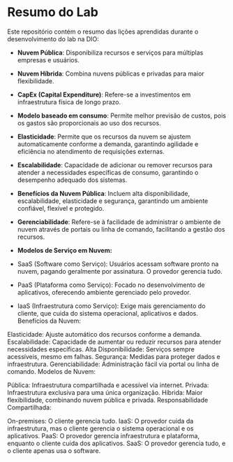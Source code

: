 # Resumo do Lab

Este repositório contém o resumo das lições aprendidas durante o desenvolvimento do lab na DIO:

- **Nuvem Pública**: Disponibiliza recursos e serviços para múltiplas empresas e usuários.
- **Nuvem Híbrida**: Combina nuvens públicas e privadas para maior flexibilidade.
- **CapEx (Capital Expenditure)**: Refere-se a investimentos em infraestrutura física de longo prazo.
- **Modelo baseado em consumo**: Permite melhor previsão de custos, pois os gastos são proporcionais ao uso dos recursos.
- **Elasticidade**: Permite que os recursos da nuvem se ajustem automaticamente conforme a demanda, garantindo agilidade e eficiência no atendimento de requisições externas.
- **Escalabilidade**: Capacidade de adicionar ou remover recursos para atender a necessidades específicas de consumo, garantindo o desempenho adequado dos sistemas.
- **Benefícios da Nuvem Pública**: Incluem alta disponibilidade, escalabilidade, elasticidade e segurança, garantindo um ambiente confiável, flexível e protegido.
- **Gerenciabilidade**: Refere-se à facilidade de administrar o ambiente de nuvem através de portais ou linha de comando, facilitando a gestão dos recursos.
- **Modelos de Serviço em Nuvem:**

- SaaS (Software como Serviço): Usuários acessam software pronto na nuvem, pagando geralmente por assinatura. O provedor gerencia tudo.
- PaaS (Plataforma como Serviço): Focado no desenvolvimento de aplicativos, oferecendo ambiente gerenciado pelo provedor.
- IaaS (Infraestrutura como Serviço): Exige mais gerenciamento do cliente, que cuida do sistema operacional, aplicativos e dados.
Benefícios da Nuvem:

Elasticidade: Ajuste automático dos recursos conforme a demanda.
Escalabilidade: Capacidade de aumentar ou reduzir recursos para atender necessidades específicas.
Alta Disponibilidade: Serviços sempre acessíveis, mesmo em falhas.
Segurança: Medidas para proteger dados e infraestrutura.
Gerenciabilidade: Administração fácil via portal ou linha de comando.
Modelos de Nuvem:

Pública: Infraestrutura compartilhada e acessível via internet.
Privada: Infraestrutura exclusiva para uma única organização.
Híbrida: Maior flexibilidade, combinando nuvem pública e privada.
Responsabilidade Compartilhada:

On-premises: O cliente gerencia tudo.
IaaS: O provedor cuida da infraestrutura, mas o cliente gerencia o sistema operacional e os aplicativos.
PaaS: O provedor gerencia infraestrutura e plataforma, enquanto o cliente cuida dos aplicativos.
SaaS: O provedor gerencia tudo, e o cliente apenas usa o software.







